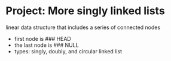 # Project: More singly linked lists

linear data structure that includes a series of connected nodes
* first node is ### HEAD
* the last node is ### NULL
* types: singly, doubly, and circular linked list
